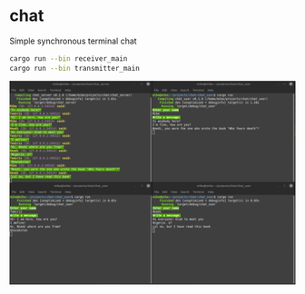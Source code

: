 # chat
Simple synchronous terminal chat

```bash
cargo run --bin receiver_main
cargo run --bin transmitter_main
```

![text chat](https://github.com/antonovmike/chat/blob/main/Screenshot.png)